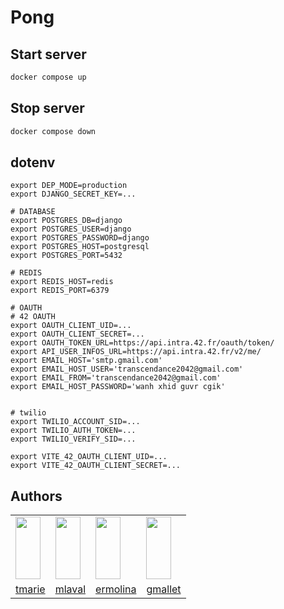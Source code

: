 # Pong

## Start server

```bash
docker compose up
```

## Stop server

```bash
docker compose down
```

## dotenv
```
export DEP_MODE=production
export DJANGO_SECRET_KEY=...

# DATABASE
export POSTGRES_DB=django
export POSTGRES_USER=django
export POSTGRES_PASSWORD=django
export POSTGRES_HOST=postgresql
export POSTGRES_PORT=5432

# REDIS
export REDIS_HOST=redis
export REDIS_PORT=6379

# OAUTH
# 42 OAUTH
export OAUTH_CLIENT_UID=...
export OAUTH_CLIENT_SECRET=...
export OAUTH_TOKEN_URL=https://api.intra.42.fr/oauth/token/
export API_USER_INFOS_URL=https://api.intra.42.fr/v2/me/
export EMAIL_HOST='smtp.gmail.com'
export EMAIL_HOST_USER='transcendance2042@gmail.com'
export EMAIL_FROM='transcendance2042@gmail.com'
export EMAIL_HOST_PASSWORD='wanh xhid guvr cgik'


# twilio
export TWILIO_ACCOUNT_SID=...
export TWILIO_AUTH_TOKEN=...
export TWILIO_VERIFY_SID=...

export VITE_42_OAUTH_CLIENT_UID=...
export VITE_42_OAUTH_CLIENT_SECRET=...
```

## Authors
<table>
	<tr>
		<td> <img style="width:40px;height:100px;" src="https://avatars.githubusercontent.com/u/109520884?v=4"> </td>
		<td> <img style="width:40px;height:100px;" src="https://avatars.githubusercontent.com/u/106318602?v=4"> </td>
		<td> <img style="width:40px;height:100px;" src="https://avatars.githubusercontent.com/u/53295397?v=4"> </td>
		<td> <img style="width:40px;height:100px;" src="https://avatars.githubusercontent.com/u/28073539?v=4"> </td>
	</tr>
	<tr>
		<td style="text-align:center"> <a href="https://github.com/Fidget836">tmarie</a> </td>
		<td style="text-align:center"> <a href="https://github.com/Tandrya">mlaval</a> </td>
		<td style="text-align:center"> <a href="https://github.com/emolina7">ermolina</a> </td>
		<td style="text-align:center"> <a href="https://github.com/malletgaetan">gmallet</a> </td>
	</tr>
</table>
